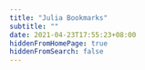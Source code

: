 ```yaml
---
title: "Julia Bookmarks"
subtitle: ""
date: 2021-04-23T17:55:23+08:00
hiddenFromHomePage: true
hiddenFromSearch: false
---
```

